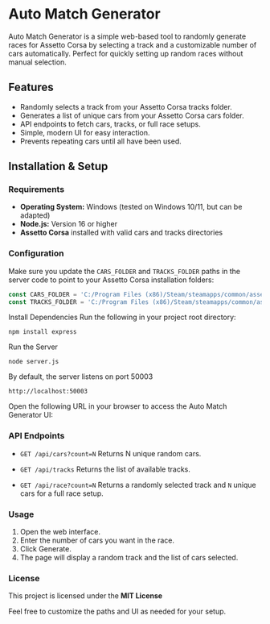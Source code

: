 # Auto Match Generator

Auto Match Generator is a simple web-based tool to randomly generate races for Assetto Corsa by selecting a track and a customizable number of cars automatically. Perfect for quickly setting up random races without manual selection.

## Features

- Randomly selects a track from your Assetto Corsa tracks folder.
- Generates a list of unique cars from your Assetto Corsa cars folder.
- API endpoints to fetch cars, tracks, or full race setups.
- Simple, modern UI for easy interaction.
- Prevents repeating cars until all have been used.

## Installation & Setup

### Requirements

- **Operating System:** Windows (tested on Windows 10/11, but can be adapted)
- **Node.js:** Version 16 or higher
- **Assetto Corsa** installed with valid cars and tracks directories

### Configuration

Make sure you update the `CARS_FOLDER` and `TRACKS_FOLDER` paths in the server code to point to your Assetto Corsa installation folders:

```js
const CARS_FOLDER = 'C:/Program Files (x86)/Steam/steamapps/common/assettocorsa/content/cars';
const TRACKS_FOLDER = 'C:/Program Files (x86)/Steam/steamapps/common/assettocorsa/content/tracks';
```
Install Dependencies
Run the following in your project root directory:
```
npm install express
```
Run the Server
```
node server.js
```
By default, the server listens on port 50003
```
http://localhost:50003
```
Open the following URL in your browser to access the Auto Match Generator UI:
### API Endpoints
- `GET /api/cars?count=N`
Returns N unique random cars.

- `GET /api/tracks`
Returns the list of available tracks.

- `GET /api/race?count=N`
Returns a randomly selected track and `N` unique cars for a full race setup.
### Usage
1. Open the web interface.
2. Enter the number of cars you want in the race.
3. Click Generate.
4. The page will display a random track and the list of cars selected.

### License
This project is licensed under the **MIT License**

Feel free to customize the paths and UI as needed for your setup.